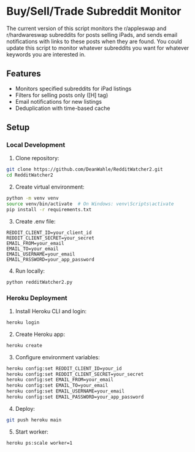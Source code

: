 # Buy/Sell/Trade Subreddit Monitor

The current version of this script monitors the r/appleswap and r/hardwareswap subreddits for posts selling iPads, and sends email notifications with links to these posts when they are found. 
You could update this script to monitor whatever subreddits you want for whatever keywords you are interested in. 

## Features
- Monitors specified subreddits for iPad listings
- Filters for selling posts only ([H] tag)
- Email notifications for new listings
- Deduplication with time-based cache

## Setup

### Local Development
1. Clone repository:
```bash
git clone https://github.com/DeanWahle/RedditWatcher2.git
cd RedditWatcher2
```

2. Create virtual environment:
```bash
python -m venv venv
source venv/bin/activate  # On Windows: venv\Scripts\activate
pip install -r requirements.txt
```

3. Create .env file:
```
REDDIT_CLIENT_ID=your_client_id
REDDIT_CLIENT_SECRET=your_secret
EMAIL_FROM=your_email
EMAIL_TO=your_email
EMAIL_USERNAME=your_email
EMAIL_PASSWORD=your_app_password
```

4. Run locally:
```bash
python redditWatcher2.py
```

### Heroku Deployment
1. Install Heroku CLI and login:
```bash
heroku login
```

2. Create Heroku app:
```bash
heroku create
```

3. Configure environment variables:
```bash
heroku config:set REDDIT_CLIENT_ID=your_id
heroku config:set REDDIT_CLIENT_SECRET=your_secret
heroku config:set EMAIL_FROM=your_email
heroku config:set EMAIL_TO=your_email
heroku config:set EMAIL_USERNAME=your_email
heroku config:set EMAIL_PASSWORD=your_app_password
```

4. Deploy:
```bash
git push heroku main
```

5. Start worker:
```bash
heroku ps:scale worker=1
```
